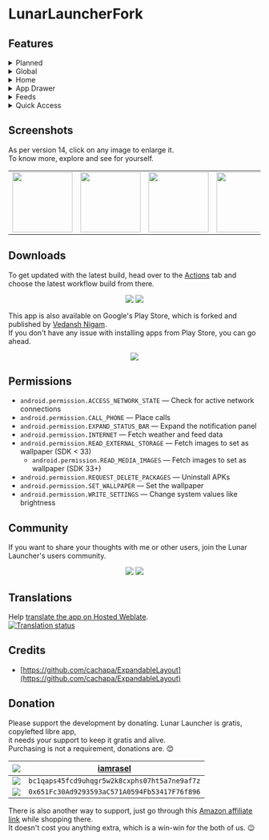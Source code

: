 # LunarLauncherFork

## Features
<details><summary>Planned</summary>
	- [ ] Fix System Readings
	- [ ] More Weather Providers
	- [ ] Multiple RSS Feeds
	- [ ] Suckless Plugin System 
</details>

<details><summary>Global</summary>

- [x] Appearances
  - [x] Material Design 3
  - [x] Material You
  - [x] Day/night theme
  - [x] Wallpaper with color filter support
- [x] Double tap: lock/sleep
  - [x] Accessibility (SDK >= 28)
  - [x] Device admin
  - [x] Root
- [x] Swipe down: expand notification panel

</details>
<details><summary>Home</summary>

- [x] Battery status
  - [x] Circular percentage indicator
  - [x] Animation while charging
- [x] Time
  - [x] 12/24 format
- [x] Date
- [x] Weather
  - [x] Provider: OpenWeatherMap
  - [x] Celsius/Fahrenheit
- [x] Todo
  - [x] Add, delete, edit, copy
  - [ ] Auto destructive todo with notify
  - [x] 0–7 items in home screen
  - [x] Access lock

</details>
<details><summary>App Drawer</summary>

- [x] Quick search
- [x] Launch from search
- [x] Launch in freeform mode
- [x] Total apps count
- [ ] Gesture search
- [ ] App grid with icon (alternative)
- [ ] App appearance
- [ ] App renaming
- [ ] Android 15 Secure Folders
- [x] Detailed app info

</details>
<details><summary>Feeds</summary>

- [x] Device stats
- [x] News feed
  - [x] RSS
  - [ ] Atom
- [x] Widget host

</details>
<details><summary>Quick Access</summary>

- [x] Favourite apps (<=6)
- [x] Favourite contacts and URLs (<=6)
- [x] Control system value
  - [x] Brightness
  - [x] Sound

</details>

## Screenshots
As per version 14, click on any image to enlarge it. \
To know more, explore and see for yourself.

<table>
	<tr>
		<td><img src='fastlane/metadata/android/en-US/images/phoneScreenshots/1.png' width='120'></td>
		<td><img src='fastlane/metadata/android/en-US/images/phoneScreenshots/2.png' width='120'></td>
		<td><img src='fastlane/metadata/android/en-US/images/phoneScreenshots/3.png' width='120'></td>
		<td><img src='fastlane/metadata/android/en-US/images/phoneScreenshots/4.png' width='120'></td>
		<td><img src='fastlane/metadata/android/en-US/images/phoneScreenshots/5.png' width='120'></td>
		<td><img src='fastlane/metadata/android/en-US/images/phoneScreenshots/6.png' width='120'></td>
		<td><img src='fastlane/metadata/android/en-US/images/phoneScreenshots/7.png' width='120'></td>
		<td><img src='fastlane/metadata/android/en-US/images/phoneScreenshots/8.png' width='120'></td>
	</tr>
</table>

## Downloads
To get updated with the latest build, head over to the [Actions]() tab and choose the latest workflow build from there.
<div align='center'>

<a href='https://github.com/iamrasel/lunar-launcher/releases/latest'><img src='https://img.shields.io/badge/GitHub-100000?style=for-the-badge&logo=github&logoColor=white'></a>
<a href='https://f-droid.org/packages/rasel.lunar.launcher'><img src='https://img.shields.io/badge/F_Droid-1976d2?style=for-the-badge&logo=f-droid&logoColor=white'></a>

</div>

This app is also available on Google's Play Store, which is forked and published by [Vedansh Nigam](https://github.com/vednig). \
If you don't have any issue with installing apps from Play Store, you can go ahead.
<div align='center'>

<a href='https://play.google.com/store/apps/details?id=rasel.lunar.launcher'><img src='https://img.shields.io/badge/Play_Store-34A853?style=for-the-badge&logo=google-play&logoColor=white'></a>

</div>

## Permissions
- `android.permission.ACCESS_NETWORK_STATE` — Check for active network connections
- `android.permission.CALL_PHONE` — Place calls
- `android.permission.EXPAND_STATUS_BAR` — Expand the notification panel
- `android.permission.INTERNET` — Fetch weather and feed data
- `android.permission.READ_EXTERNAL_STORAGE` — Fetch images to set as wallpaper (SDK < 33)
  - `android.permission.READ_MEDIA_IMAGES` — Fetch images to set as wallpaper (SDK 33+)
- `android.permission.REQUEST_DELETE_PACKAGES` — Uninstall APKs
- `android.permission.SET_WALLPAPER` — Set the wallpaper
- `android.permission.WRITE_SETTINGS` — Change system values like brightness

## Community
If you want to share your thoughts with me or other users, join the Lunar Launcher's users community.
<div align='center'>

<a href='https://github.com/iamrasel/lunar-launcher/discussions'><img src='https://img.shields.io/badge/Discussions-333333?style=for-the-badge&logo=github'></a>
<a href='https://t.me/LunarLauncher_chats'><img src='https://img.shields.io/badge/Telegram-2CA5E0?style=for-the-badge&logo=telegram&logoColor=white'></a>

</div>

## Translations
Help [translate the app on Hosted Weblate](https://hosted.weblate.org/engage/lunar-launcher). \
<a href='https://hosted.weblate.org/engage/lunar-launcher/'>
	<img src='https://hosted.weblate.org/widgets/lunar-launcher/-/multi-blue.svg' alt='Translation status' />
</a>

## Credits
- [https://github.com/cachapa/ExpandableLayout](https://github.com/cachapa/ExpandableLayout)

## Donation
Please support the development by donating. Lunar Launcher is gratis, copylefted libre app, \
it needs your support to keep it gratis and alive. \
Purchasing is not a requirement, donations are. 😊

<div align='center'>

| ![](https://img.shields.io/badge/Buy_Me_A_Coffee-FFDD00?style=flat-square&logo=buy-me-a-coffee&logoColor=black) | [iamrasel](https://www.buymeacoffee.com/iamrasel) |
|:---------------------------------------------------------------------------------------------------------------:|:-------------------------------------------------:|
|         ![](https://img.shields.io/badge/Bitcoin-000000?style=flat-square&logo=bitcoin&logoColor=white)         |   `bc1qaps45fcd9uhqgr5w2k8cxphs07ht5a7ne9af7z`    |
|        ![](https://img.shields.io/badge/Ethereum-3C3C3D?style=flat-square&logo=Ethereum&logoColor=white)        |   `0x651Fc30Ad9293593aC571A0594Fb53417F76f896`    |

</div>

There is also another way to support, just go through this [Amazon affiliate link](https://amzn.to/44krAw9) while shopping there. \
It doesn't cost you anything extra, which is a win-win for the both of us. 😉

